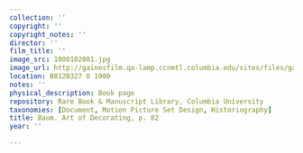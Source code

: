 ```yaml
---
collection: ''
copyright: ''
copyright_notes: ''
director: ''
film_title: ''
image_src: 1000102001.jpg
image_url: http://gainesfilm.qa-lamp.ccnmtl.columbia.edu/sites/files/gainesfilm/images/1000102001.jpg
location: B812B327 O 1900
notes: ''
physical_description: Book page
repository: Rare Book & Manuscript Library, Columbia University
taxonomies: [Document, Motion Picture Set Design, Historiography]
title: Baum. Art of Decorating, p. 82
year: ''

---
```

